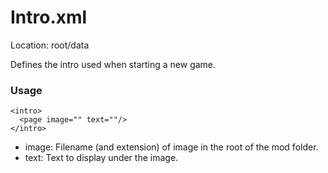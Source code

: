 # Intro.xml

Location: root/data

Defines the intro used when starting a new game.

### Usage

```
<intro>
  <page image="" text=""/>
</intro>
```
* image: Filename (and extension) of image in the root of the mod folder.
* text: Text to display under the image.
